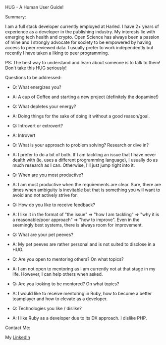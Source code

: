 HUG - A Human User Guide!

Summary:

I am a full stack developer currently employed at Harled. I have 2+ years of experience as a developer in the publishing industry. My interests lie with emerging tech health and crypto. Open Science has always been a passion of mine and I strongly advocate for society to be empowered by having access to peer reviewed data. I usually prefer to work independently but recently I have taken a liking to peer programming.

PS: The best way to understand and learn about someone is to talk to them! Don't take this HUG seriously!

Questions to be addressed:

- Q: What energizes you?
- A: A cup of Coffee and starting a new project (definitely the dopamine!)
  
- Q: What depletes your energy?
- A: Doing things for the sake of doing it without a good reason/goal.
  
- Q: Introvert or extrovert?
- A: Introvert
  
- Q: What is your approach to problem solving? Research or dive in?
- A: I prefer to do a bit of both. If I am tackling an issue that I have never dealth with (ie. uses a different programming language), I usually do as much research as I can. Otherwise, I'll just jump right into it. 
  
- Q: When are you most productive?
- A: I am most productive when the requirements are clear. Sure, there are times when ambiguity is inevitable but that is something you will want to avoid and not actively strive for.

- Q: How do you like to receive feedback?
- A: I like it in the format of "the issue" => "how I am tackling" => "why it is a reasonable/poor approach" => "how to improve". Even in the seemingly best systems, there is always room for improvement.
  
- Q: What are your pet peeves?
- A: My pet peeves are rather personal and is not suited to disclose in a HUG.
  
- Q: Are you open to mentoring others? On what topics?
- A: I am not open to mentoring as I am currently not at that stage in my life. However, I can help others when asked.
  
- Q: Are you looking to be mentored? On what topics?
- A: I would like to receive mentoring in Ruby, how to become a better teamplayer and how to elevate as a developer.

- Q: Technologies you like / dislike?
- A: I like Ruby as a developer due to its DX approach. I dislike PHP.
 
 Contact Me:
 
 My [LinkedIn](https://linkedin.com/in/elizabeth-d-95a424176)
